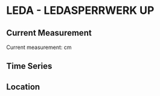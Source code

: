 # LEDA - LEDASPERRWERK UP

## Current Measurement

Current measurement: <Value topic="rivers/pegel-online/LEDA/LEDASPERRWERK UP/measurementValue"/> cm

## Time Series

<TimeSeries topic="rivers/pegel-online/LEDA/LEDASPERRWERK UP/measurementValue" period="week" />

## Location

<WorldMap>
  <Marker lat="53.21354937381587" lon="7.473235725839974" labelTopic="rivers/pegel-online/LEDA/LEDASPERRWERK UP" />
</WorldMap>
